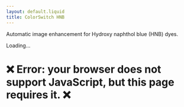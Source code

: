 ```yaml
---
layout: default.liquid
title: ColorSwitch HNB
---
```


Automatic image enhancement for Hydroxy naphthol blue (HNB) dyes.

<div id="app-main">
    <div class="compute-modal">
        <div class="compute-modal-inner",>
            <p>
                Loading...
            </p>
            <div class="lds-ellipsis",>
                <div></div><div></div><div></div><div></div>
            </div>
        </div>
    </div>
</div>

<noscript>
    <h1>❌ Error: your browser does not support JavaScript, but this page requires it. ❌</h1>
</noscript>
<script nomodule>
    document.body.innerHTML = "<h1>❌ Error: your browser does not support JavaScript modules. ❌</h1>";
</script>
<script type='text/javascript'>
    // Check if WebAssembly is supported. Code from
    // https://stackoverflow.com/questions/47879864 .
    const supported = (() => {
        try {
            if (typeof WebAssembly === "object"
                && typeof WebAssembly.instantiate === "function") {
                const module = new WebAssembly.Module(Uint8Array.of(0x0, 0x61, 0x73, 0x6d, 0x01, 0x00, 0x00, 0x00));
                if (module instanceof WebAssembly.Module)
                    return new WebAssembly.Instance(module) instanceof WebAssembly.Instance;
            }
        } catch (e) {
        }
        return false;
    })();
    if (!supported) {
        document.body.innerHTML = "<h1>❌ Error: your browser does not support WebAssembly. ❌</h1>" +
            "<p>For a list of supported browsers, see <a href=\"https://caniuse.com/#search=WebAssembly\">this</a>.<p>";
    }
</script>
<script src="hnb-app.js"></script>
